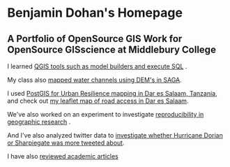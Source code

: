 # Benjamin Dohan's Homepage
## A Portfolio of OpenSource GIS Work for OpenSource GISscience at Middlebury College


I learned [QGIS tools such as model builders and execute SQL](QGIS.md) .

My class also [mapped water channels using DEM's in SAGA](SAGA.md).

I used [PostGIS for Urban Resilience mapping in Dar es Salaam, Tanzania](PostGIS.md), and check out [my leaflet map of road access in Dar es Salaam](dsmap/index.html).

We've also worked on an experiment to investigate [reproducibility in geographic research](Malcomb.md) .

And I've also analyzed twitter data to [investigate whether Hurricane Dorian or Sharpiegate was more tweeted about](Twitter.md).

I have also [reviewed academic articles](Academia.md)
